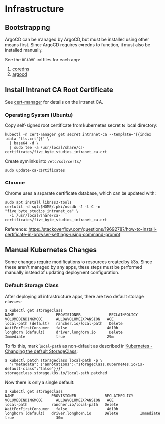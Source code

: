 # Infrastructure

## Bootstrapping

ArgoCD can be managed by ArgoCD, but must be installed using other means first.
Since ArgoCD requires coredns to function, it must also be installed manually.

See the `README.md` files for each app:
1. [coredns](./coredns/)
2. [argocd](./argocd/)

## Install Intranet CA Root Certificate

See [cert-manager](./cert-manager) for details on the intranet CA.

### Operating System (Ubuntu)

Copy self-signed root certificate from kubernetes secret to local directory:
```
kubectl -n cert-manager get secret intranet-ca --template='{{index .data "tls.crt"}}' \
  | base64 -d \
  | sudo tee -a /usr/local/share/ca-certificates/five_byte_studios_intranet_ca.crt
```
Create symlinks into `/etc/ssl/certs/`
```
sudo update-ca-certificates
```

### Chrome

Chrome uses a separate certificate database, which can be updated with:
```
sudo apt install libnss3-tools
certutil -d sql:$HOME/.pki/nssdb -A -t C -n "five_byte_studios_intranet_ca" \
  -i /usr/local/share/ca-certificates/five_byte_studios_intranet_ca.crt
```

Reference: https://stackoverflow.com/questions/19692787/how-to-install-certificate-in-browser-settings-using-command-prompt

## Manual Kubernetes Changes

Some changes require modifications to resources created by k3s. Since these
aren't managed by any apps, these steps must be performed manually instead of
updating deployment configuration.

### Default Storage Class

After deploying all infrastructure apps, there are two default storage classes:
```
$ kubectl get storageclass
NAME                   PROVISIONER             RECLAIMPOLICY   VOLUMEBINDINGMODE      ALLOWVOLUMEEXPANSION   AGE
local-path (default)   rancher.io/local-path   Delete          WaitForFirstConsumer   false                  4d10h
longhorn (default)     driver.longhorn.io      Delete          Immediate              true                   29m
```

To fix this, mark `local-path` as non-default as described in
[Kubernetes - Changing the default StorageClass][k8s-default-storageclass]:
```
$ kubectl patch storageclass local-path -p \
  '{"metadata": {"annotations":{"storageclass.kubernetes.io/is-default-class":"false"}}}'
storageclass.storage.k8s.io/local-path patched
```

Now there is only a single default:
```
$ kubectl get storageclass
NAME                 PROVISIONER             RECLAIMPOLICY   VOLUMEBINDINGMODE      ALLOWVOLUMEEXPANSION   AGE
local-path           rancher.io/local-path   Delete          WaitForFirstConsumer   false                  4d10h
longhorn (default)   driver.longhorn.io      Delete          Immediate              true                   30m
```

[k8s-default-storageclass]: https://kubernetes.io/docs/tasks/administer-cluster/change-default-storage-class/#changing-the-default-storageclass
